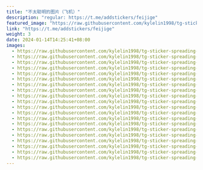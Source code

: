 ```yaml
---
title: "不太聪明的图片（飞机）"
description: "regular: https://t.me/addstickers/feijige"
featured_image: "https://raw.githubusercontent.com/kylelin1998/tg-sticker-spreading-worldwide-images/main/img/7c9ddb49-2e39-447c-a852-427fd4b537ec.jpg"
link: "https://t.me/addstickers/feijige"
weight: 3
date: 2024-01-14T14:25:41+08:00
images:
  - https://raw.githubusercontent.com/kylelin1998/tg-sticker-spreading-worldwide-images/main/img/7c9ddb49-2e39-447c-a852-427fd4b537ec.jpg
  - https://raw.githubusercontent.com/kylelin1998/tg-sticker-spreading-worldwide-images/main/img/8638d36b-94d5-493a-977d-0d62da29156d.jpg
  - https://raw.githubusercontent.com/kylelin1998/tg-sticker-spreading-worldwide-images/main/img/fedb4d19-77d5-4b05-a95b-de1c9446a175.jpg
  - https://raw.githubusercontent.com/kylelin1998/tg-sticker-spreading-worldwide-images/main/img/112311ff-05fc-43aa-a8ec-d5c034aabfa0.jpg
  - https://raw.githubusercontent.com/kylelin1998/tg-sticker-spreading-worldwide-images/main/img/2d84706b-47ce-4768-98d8-a24e4fd970f1.jpg
  - https://raw.githubusercontent.com/kylelin1998/tg-sticker-spreading-worldwide-images/main/img/04e0bcbd-29dd-4416-89d3-d809c836173f.jpg
  - https://raw.githubusercontent.com/kylelin1998/tg-sticker-spreading-worldwide-images/main/img/823e2b13-c54a-4c51-b3f4-74e5a6cec802.jpg
  - https://raw.githubusercontent.com/kylelin1998/tg-sticker-spreading-worldwide-images/main/img/103e69dd-4351-4641-99e4-e524e6459d08.jpg
  - https://raw.githubusercontent.com/kylelin1998/tg-sticker-spreading-worldwide-images/main/img/0b35a70d-37df-4792-9ea1-5adc2a794ab9.jpg
  - https://raw.githubusercontent.com/kylelin1998/tg-sticker-spreading-worldwide-images/main/img/88504209-c764-4193-89bb-ae2ea2c5a541.jpg
  - https://raw.githubusercontent.com/kylelin1998/tg-sticker-spreading-worldwide-images/main/img/b12de52b-ba83-4532-a24d-eebb25c67cec.jpg
  - https://raw.githubusercontent.com/kylelin1998/tg-sticker-spreading-worldwide-images/main/img/c1ebf8d2-81b3-499a-9dac-6696989c2347.jpg
  - https://raw.githubusercontent.com/kylelin1998/tg-sticker-spreading-worldwide-images/main/img/a8658680-a8b2-4bb9-8541-4b62a7909911.jpg
  - https://raw.githubusercontent.com/kylelin1998/tg-sticker-spreading-worldwide-images/main/img/417f7760-8de8-4e64-96c8-86bd1e563aeb.jpg
  - https://raw.githubusercontent.com/kylelin1998/tg-sticker-spreading-worldwide-images/main/img/61dcfbc2-be13-4f72-bf27-62ca1e2491d8.jpg
  - https://raw.githubusercontent.com/kylelin1998/tg-sticker-spreading-worldwide-images/main/img/0a09d6e0-2851-425d-a355-08b830f0922c.jpg
  - https://raw.githubusercontent.com/kylelin1998/tg-sticker-spreading-worldwide-images/main/img/9f2bb2d2-759d-40ff-aeae-96242edce792.jpg
  - https://raw.githubusercontent.com/kylelin1998/tg-sticker-spreading-worldwide-images/main/img/529b50bd-8dbe-4ea9-8c36-bf1409b24e66.jpg
  - https://raw.githubusercontent.com/kylelin1998/tg-sticker-spreading-worldwide-images/main/img/4fc0d54d-7b30-4c3e-a82a-8b1bf77c88f4.jpg
  - https://raw.githubusercontent.com/kylelin1998/tg-sticker-spreading-worldwide-images/main/img/0a1ad5c6-073c-4b88-b272-8493167b0622.jpg
---
```

